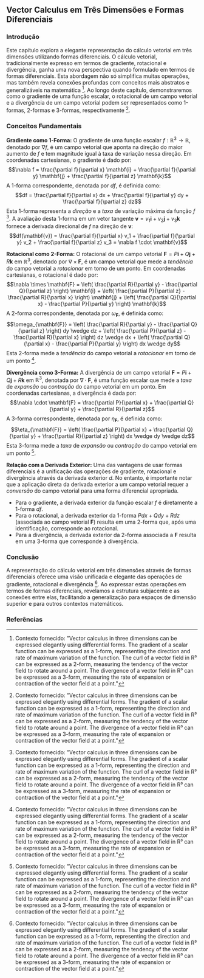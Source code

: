 ## Vector Calculus em Três Dimensões e Formas Diferenciais

### Introdução
Este capítulo explora a elegante representação do cálculo vetorial em três dimensões utilizando formas diferenciais. O cálculo vetorial, tradicionalmente expresso em termos de gradiente, rotacional e divergência, ganha uma nova perspectiva quando formulado em termos de formas diferenciais. Esta abordagem não só simplifica muitas operações, mas também revela conexões profundas com conceitos mais abstratos e generalizáveis na matemática [^1]. Ao longo deste capítulo, demonstraremos como o gradiente de uma função escalar, o rotacional de um campo vetorial e a divergência de um campo vetorial podem ser representados como 1-formas, 2-formas e 3-formas, respectivamente [^1].

### Conceitos Fundamentais

**Gradiente como 1-Forma:**
O gradiente de uma função escalar $f: \mathbb{R}^3 \to \mathbb{R}$, denotado por $\nabla f$, é um campo vetorial que aponta na direção do maior aumento de $f$ e tem magnitude igual à taxa de variação nessa direção. Em coordenadas cartesianas, o gradiente é dado por:
$$\nabla f = \frac{\partial f}{\partial x} \mathbf{i} + \frac{\partial f}{\partial y} \mathbf{j} + \frac{\partial f}{\partial z} \mathbf{k}$$
A 1-forma correspondente, denotada por $df$, é definida como:
$$df = \frac{\partial f}{\partial x} dx + \frac{\partial f}{\partial y} dy + \frac{\partial f}{\partial z} dz$$
Esta 1-forma representa a *direção* e a *taxa* de variação máxima da função $f$ [^1]. A avaliação desta 1-forma em um vetor tangente $\mathbf{v} = v_1 \mathbf{i} + v_2 \mathbf{j} + v_3 \mathbf{k}$ fornece a derivada direcional de $f$ na direção de $\mathbf{v}$:
$$df(\mathbf{v}) = \frac{\partial f}{\partial x} v_1 + \frac{\partial f}{\partial y} v_2 + \frac{\partial f}{\partial z} v_3 = \nabla f \cdot \mathbf{v}$$

**Rotacional como 2-Forma:**
O rotacional de um campo vetorial $\mathbf{F} = P \mathbf{i} + Q \mathbf{j} + R \mathbf{k}$ em $\mathbb{R}^3$, denotado por $\nabla \times \mathbf{F}$, é um campo vetorial que mede a *tendência* do campo vetorial a *rotacionar* em torno de um ponto. Em coordenadas cartesianas, o rotacional é dado por:
$$\nabla \times \mathbf{F} = \left( \frac{\partial R}{\partial y} - \frac{\partial Q}{\partial z} \right) \mathbf{i} + \left( \frac{\partial P}{\partial z} - \frac{\partial R}{\partial x} \right) \mathbf{j} + \left( \frac{\partial Q}{\partial x} - \frac{\partial P}{\partial y} \right) \mathbf{k}$$
A 2-forma correspondente, denotada por $\omega_{\mathbf{F}}$, é definida como:
$$\omega_{\mathbf{F}} = \left( \frac{\partial R}{\partial y} - \frac{\partial Q}{\partial z} \right) dy \wedge dz + \left( \frac{\partial P}{\partial z} - \frac{\partial R}{\partial x} \right) dz \wedge dx + \left( \frac{\partial Q}{\partial x} - \frac{\partial P}{\partial y} \right) dx \wedge dy$$
Esta 2-forma mede a *tendência* do campo vetorial a *rotacionar* em torno de um ponto [^1].

**Divergência como 3-Forma:**
A divergência de um campo vetorial $\mathbf{F} = P \mathbf{i} + Q \mathbf{j} + R \mathbf{k}$ em $\mathbb{R}^3$, denotada por $\nabla \cdot \mathbf{F}$, é uma função escalar que mede a *taxa* de *expansão* ou *contração* do campo vetorial em um ponto. Em coordenadas cartesianas, a divergência é dada por:
$$\nabla \cdot \mathbf{F} = \frac{\partial P}{\partial x} + \frac{\partial Q}{\partial y} + \frac{\partial R}{\partial z}$$
A 3-forma correspondente, denotada por $\eta_{\mathbf{F}}$, é definida como:
$$\eta_{\mathbf{F}} = \left( \frac{\partial P}{\partial x} + \frac{\partial Q}{\partial y} + \frac{\partial R}{\partial z} \right) dx \wedge dy \wedge dz$$
Esta 3-forma mede a *taxa* de *expansão* ou *contração* do campo vetorial em um ponto [^1].

**Relação com a Derivada Exterior:**
Uma das vantagens de usar formas diferenciais é a unificação das operações de gradiente, rotacional e divergência através da derivada exterior $d$. No entanto, é importante notar que a aplicação direta da derivada exterior a um campo vetorial requer a *conversão* do campo vetorial para uma forma diferencial apropriada.

*   Para o gradiente, a derivada exterior da função escalar $f$ é diretamente a 1-forma $df$.
*   Para o rotacional, a derivada exterior da 1-forma $Pdx + Qdy + Rdz$ (associada ao campo vetorial $\mathbf{F}$) resulta em uma 2-forma que, após uma identificação, corresponde ao rotacional.
*   Para a divergência, a derivada exterior da 2-forma associada a $\mathbf{F}$ resulta em uma 3-forma que corresponde à divergência.

### Conclusão
A representação do cálculo vetorial em três dimensões através de formas diferenciais oferece uma visão unificada e elegante das operações de gradiente, rotacional e divergência [^1]. Ao expressar estas operações em termos de formas diferenciais, revelamos a estrutura subjacente e as conexões entre elas, facilitando a generalização para espaços de dimensão superior e para outros contextos matemáticos.

### Referências
[^1]: Contexto fornecido: "Vector calculus in three dimensions can be expressed elegantly using differential forms. The gradient of a scalar function can be expressed as a 1-form, representing the direction and rate of maximum variation of the function. The curl of a vector field in R³ can be expressed as a 2-form, measuring the tendency of the vector field to rotate around a point. The divergence of a vector field in R³ can be expressed as a 3-form, measuring the rate of expansion or contraction of the vector field at a point."

<!-- END -->